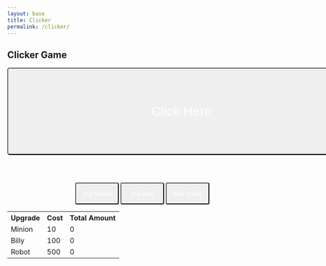 ```yaml
---
layout: base
title: Clicker
permalink: /clicker/
---
```


## Clicker Game

<style>
    .clicker {
        width: 800px;
        height: 200px;
        color: white;
        font-size: 30px;
        border-radius: 5px;
        box-shadow: 1px 1px 1px grey;
    }
    .coin-counter {
        color: white;
        font-size: 20px;
        text-align: center;
    }
    .upgrade-button {
        width: 100px;
        height: 50px;
        color: white;
        border-radius: 3px;
        position: relative;
        left: 31%;
    }
</style>

<!-- Clicker Button-->
<button onclick="processClick()" class="clicker">Click Here</button>

<p id="total-coins" class="coin-counter">Total Coins: 0</p>

<button onclick="buyUpgrade('minion')" class="upgrade-button">Buy Minion</button>
<button onclick="buyUpgrade('billy')" class="upgrade-button">Buy Billy</button>
<button onclick="buyUpgrade('robot')" class="upgrade-button">Buy Robot</button>

<table>
    <tr>
        <th>Upgrade</th>
        <th>Cost</th>
        <th>Total Amount</th>
    </tr>
    <tr>
        <td>Minion</td>
        <td id="minion-cost">10</td>
        <td id="total-minions">0</td>
    </tr>
    <tr>
        <td>Billy</td>
        <td id="billy-cost">100</td>
        <td id="total-billies">0</td>
    </tr>
    <tr>
        <td>Robot</td>
        <td id="robot-cost">500</td>
        <td id="total-robots">0</td>
    </tr>
</table>

<script>
    let totalCoins = 0;

    // Upgrades go here
    let minion = 0; 
    let minionCost = 10;

    let billy = 0;
    let billyCost = 100;

    let robot = 0;
    let robotCost = 500;

    // Add to total coins
    function processClick() {
        totalCoins++;
    };

    function buyUpgrade(upgrade) {
        switch(upgrade) {
            case "minion":
                if (totalCoins >= minionCost) {
                    // Add a minion
                    minion++;

                    // Subtract coins from cost
                    totalCoins -= minionCost;

                    // Increase minion cost
                    minionCost = 10 + (minion * minion)

                    // Update HTML Displays
                    document.getElementById("total-minions").innerHTML = `${minion}`;
                    document.getElementById("minion-cost").innerHTML = `${minionCost}`;
                }  
                break;

            case "billy":
                if (totalCoins >= billyCost) {
                    // Add a billy
                    billy++;

                    // Subtract coins from cost
                    totalCoins -= billyCost;
                    
                    // Increase billy cost
                    billyCost = 100 + (billy * billy * billy)

                    // Update HTML Displays
                    document.getElementById("total-billies").innerHTML = `${billy}`;
                    document.getElementById("billy-cost").innerHTML = `${billyCost}`;
                }
                break;

            case "robot":
                if (totalCoins >= robotCost) {
                    // Add a robot
                    robot++

                    // Subtract coins from cost
                    totalCoins -= robotCost;

                    // Increase robot cost
                    robotCost = 500 + (robot * robot * robot * robot)

                    // Update HTML Displays
                    document.getElementById("total-robots").innerHTML = `${robot}`;
                    document.getElementById("robot-cost").innerHTML = `${robotCost}`;
                }
                break;
        }
    }

    function applyUpgrades() {
        totalCoins += minion;
        totalCoins += billy * 3;
        totalCoins += robot * 5;
    }

    function updateTotalCoins() {
        document.getElementById("total-coins").innerHTML = `Total Coins: ${totalCoins}`;
    }

    setInterval(applyUpgrades, 1000);
    setInterval(updateTotalCoins, 10);
</script>